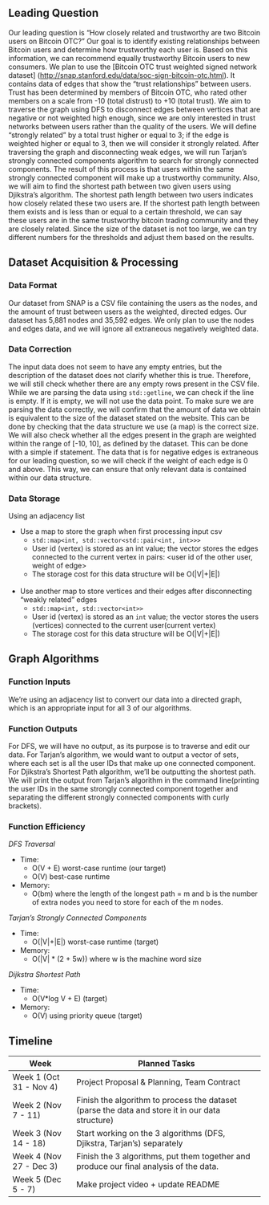 ## Leading Question 
Our leading question is “How closely related and trustworthy are two Bitcoin users on Bitcoin OTC?” Our goal is to identify existing relationships between Bitcoin users and determine how trustworthy each user is. Based on this information, we can recommend equally trustworthy Bitcoin users to new consumers. We plan to use the [Bitcoin OTC trust weighted signed network dataset] (http://snap.stanford.edu/data/soc-sign-bitcoin-otc.html). It contains data of edges that show the “trust relationships” between users. Trust has been determined by members of Bitcoin OTC, who rated other members on a scale from -10 (total distrust) to +10 (total trust).
We aim to traverse the graph using DFS to disconnect edges between vertices that are negative or not weighted high enough, since we are only interested in trust networks between users rather than the quality of the users. We will define “strongly related” by a total trust higher or equal to 3; if the edge is weighted higher or equal to 3, then we will consider it strongly related. After traversing the graph and disconnecting weak edges, we will run Tarjan’s strongly connected components algorithm to search for strongly connected components. The result of this process is that users within the same strongly connected component will make up a trustworthy community.
Also, we will aim to find the shortest path between two given users using Djikstra’s algorithm. The shortest path length between two users indicates how closely related these two users are. If the shortest path length between them exists and is less than or equal to a certain threshold, we can say these users are in the same trustworthy bitcoin trading community and they are closely related. Since the size of the dataset is not too large, we can try different numbers for the thresholds and adjust them based on the results.

## Dataset Acquisition & Processing
### Data Format
Our dataset from SNAP is a CSV file containing the users as the nodes, and the amount of trust between users as the weighted, directed edges. Our dataset has 5,881 nodes and 35,592 edges. We only plan to use the nodes and edges data, and we will ignore all extraneous negatively weighted data.

### Data Correction
The input data does not seem to have any empty entries, but the description of the dataset does not clarify whether this is true. Therefore, we will still check whether there are any empty rows present in the CSV file. While we are parsing the data using `std::getline`, we can check if the line is empty. If it is empty, we will not use the data point. To make sure we are parsing the data correctly, we will confirm that the amount of data we obtain is equivalent to the size of the dataset stated on the website. This can be done by checking that the data structure we use (a map) is the correct size. We will also check whether all the edges present in the graph are weighted within the range of [-10, 10], as defined by the dataset. This can be done with a simple if statement. The data that is for negative edges is extraneous for our leading question, so we will check if the weight of each edge is 0 and above. This way, we can ensure that only relevant data is contained within our data structure.

### Data Storage
Using an adjacency list
- Use a map to store the graph when first processing input csv
    - `std::map<int, std::vector<std::pair<int, int>>>`
    - User id (vertex) is stored as an int value; the vector stores the edges connected to the current vertex in pairs: <user id of the other user, weight of edge>
    - The storage cost for this data structure will be O(|V|+|E|)
    <br/>
- Use another map to store vertices and their edges after disconnecting “weakly related” edges
    - `std::map<int, std::vector<int>>`
    - User id (vertex) is stored as an `int` value; the vector stores the users (vertices) connected to the current user(current vertex)
    - The storage cost for this data structure will be O(|V|+|E|)
    
## Graph Algorithms
### Function Inputs 
We’re using an adjacency list to convert our data into a directed graph, which is an appropriate input for all 3 of our algorithms. 

### Function Outputs 
For DFS, we will have no output, as its purpose is to traverse and edit our data. For Tarjan’s algorithm, we would want to output a vector of sets, where each set is all the user IDs that make up one connected component. For Djikstra’s Shortest Path algorithm, we’ll be outputting the shortest path. We will print the output from Tarjan’s algorithm in the command line(printing the user IDs in the same strongly connected component together and separating the different strongly connected components with curly brackets).

### Function Efficiency
*DFS Traversal*
  - Time: 
    - O(V + E) worst-case runtime (our target)
    - O(V) best-case runtime
  - Memory: 
    - O(bm) where the length of the longest path = m and b is the number of extra nodes you need to store for each of the m nodes.
    
*Tarjan’s Strongly Connected Components*
  - Time: 
    - O(|V|+|E|) worst-case runtime (target)
  - Memory: 
    - O(|V| * (2 + 5w)) where w is the machine word size
    
*Dijkstra Shortest Path*
  - Time: 
    - O(V*log V + E) (target)
  - Memory: 
    - O(V) using priority queue (target)


## Timeline
| Week  | Planned Tasks                                                      |
|--------------------------|-------------------------------------------------------------------------------------------------|
| Week 1 (Oct 31 - Nov 4)  | Project Proposal & Planning, Team Contract                                                      |
| Week 2 (Nov 7 - 11)      | Finish the algorithm to process the dataset (parse the data and store it in our data structure) |
| Week 3 (Nov 14 - 18)     | Start working on the 3 algorithms (DFS, Djikstra, Tarjan’s) separately                          |
| Week 4 (Nov 27 - Dec 3)  | Finish the 3 algorithms, put them together and produce our final analysis of the data.          |
| Week 5 (Dec 5 - 7)       | Make project video + update README                                                              |
